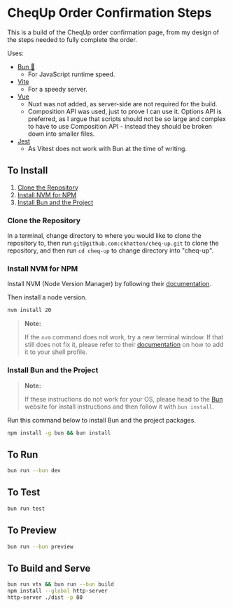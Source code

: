 # CheqUp Order Confirmation Steps

This is a build of the CheqUp order confirmation page, from my design of the steps needed to fully complete the order.

Uses:

- [Bun 🍞](https://bun.sh)
  - For JavaScript runtime speed.
- [Vite](https://vite.dev)
  - For a speedy server.
- [Vue](https://vuejs.org)
  - Nuxt was not added, as server-side are not required for the build.
  - Composition API was used, just to prove I can use it. Options API is preferred, as I argue that scripts should not be so large and complex to have to use Composition API - instead they should be broken down into smaller files.
- [Jest](https://jestjs.io)
  - As Vitest does not work with Bun at the time of writing.

## To Install

1. [Clone the Repository](#clone-the-repository)
2. [Install NVM for NPM](#install-nvm-for-npm)
3. [Install Bun and the Project](#install-bun-and-the-project)

### Clone the Repository

In a terminal, change directory to where you would like to clone the repository to, then run `git@github.com:ckhatton/cheq-up.git` to clone the repository, and then run `cd cheq-up` to change directory into "cheq-up".

### Install NVM for NPM

Install NVM (Node Version Manager) by following their [documentation](https://github.com/nvm-sh/nvm?tab=readme-ov-file#installing-and-updating).

Then install a node version.

```bash
nvm install 20
```

> **Note:**
>
> If the `nvm` command does not work, try a new terminal window. If that still does not fix it, please refer to their [documentation](https://github.com/nvm-sh/nvm#troubleshooting-on-linux) on how to add it to your shell profile.

### Install Bun and the Project

> **Note:**
>
> If these instructions do not work for your OS, please head to the [Bun](https://bun.sh/docs/installation) website for install instructions and then follow it with `bun install`.

Run this command below to install Bun and the project packages.

```bash
npm install -g bun && bun install
```

## To Run

```bash
bun run --bun dev
```

## To Test

```bash
bun run test
```

## To Preview

```bash
bun run --bun preview
```

## To Build and Serve

```bash
bun run vts && bun run --bun build
npm install --global http-server
http-server ./dist -p 80
```
